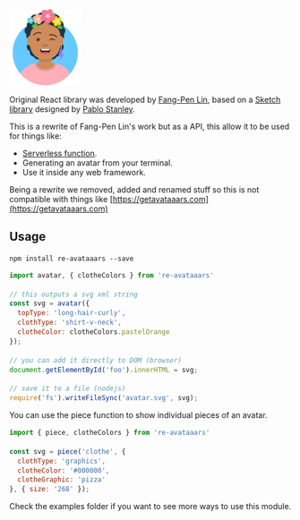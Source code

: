 <img src='avataaars-example.png' style='width: 128px; height: 136px;'/>

Original React library was developed by [Fang-Pen Lin](https://twitter.com/fangpenlin), based on a [Sketch library](https://avataaars.com/) designed by [Pablo Stanley](https://twitter.com/pablostanley).

This is a rewrite of Fang-Pen Lin's work but as a API, this allow it to be used for things like: 
  - [Serverless function](/examples/gcloud-functions).
  - Generating an avatar from your terminal.
  - Use it inside any web framework.

Being a rewrite we removed, added and renamed stuff so this is not compatible with things like [https://getavataaars.com](https://getavataaars.com)

## Usage

```
npm install re-avataaars --save
```

```js
import avatar, { clotheColors } from 're-avataaars'

// this outputs a svg xml string
const svg = avatar({
  topType: 'long-hair-curly',
  clothType: 'shirt-v-neck',
  clotheColor: clotheColors.pastelOrange
});

// you can add it directly to DOM (browser)
document.getElementById('foo').innerHTML = svg;

// save it to a file (nodejs)
require('fs').writeFileSync('avatar.svg', svg);
```

You can use the piece function to show individual pieces of an avatar.

```js
import { piece, clotheColors } from 're-avataaars'

const svg = piece('clothe', {
  clothType: 'graphics',
  clotheColor: '#000000',
  clotheGraphic: 'pizza'
}, { size: '268' });
```

Check the examples folder if you want to see more ways to use this module.
